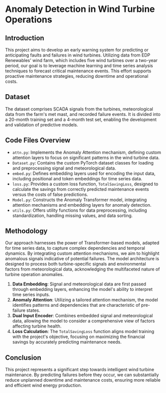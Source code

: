 # Anomaly Detection in Wind Turbine Operations

## Introduction

This project aims to develop an early warning system for predicting or anticipating faults and failures in wind turbines. Utilizing data from EDP Renewables' wind farm, which includes five wind turbines over a two-year period, our goal is to leverage machine learning and time series analysis techniques to forecast critical maintenance events. This effort supports proactive maintenance strategies, reducing downtime and operational costs.

## Dataset

The dataset comprises SCADA signals from the turbines, meteorological data from the farm's met mast, and recorded failure events. It is divided into a 20-month training set and a 4-month test set, enabling the development and validation of predictive models.

## Code Files Overview

- `attn.py`: Implements the Anomaly Attention mechanism, defining custom attention layers to focus on significant patterns in the wind turbine data.
- `Dataset.py`: Contains the custom PyTorch dataset classes for loading and preprocessing signal and meteorological data.
- `embed.py`: Defines embedding layers used for encoding the input data, including positional and token embeddings for time series data.
- `loss.py`: Provides a custom loss function, `TotalSavingLoss`, designed to calculate the savings from correctly predicted maintenance events versus the costs of false predictions.
- `Model.py`: Constructs the Anomaly Transformer model, integrating attention mechanisms and embedding layers for anomaly detection.
- `utils.py`: Offers utility functions for data preprocessing, including standardization, handling missing values, and data sorting.

## Methodology

Our approach harnesses the power of Transformer-based models, adapted for time series data, to capture complex dependencies and temporal dynamics. By integrating custom attention mechanisms, we aim to highlight anomalous signals indicative of potential failures. The model architecture is designed to process both turbine-specific signals and environmental factors from meteorological data, acknowledging the multifaceted nature of turbine operation anomalies.

1. **Data Embedding**: Signal and meteorological data are first passed through embedding layers, enhancing the model's ability to interpret time series inputs.
2. **Anomaly Attention**: Utilizing a tailored attention mechanism, the model identifies patterns and dependencies that are characteristic of pre-failure states.
3. **Dual Input Encoder**: Combines embedded signal and meteorological data, allowing the model to consider a comprehensive view of factors affecting turbine health.
4. **Loss Calculation**: The `TotalSavingLoss` function aligns model training with the project's objective, focusing on maximizing the financial savings by accurately predicting maintenance needs.

## Conclusion

This project represents a significant step towards intelligent wind turbine maintenance. By predicting failures before they occur, we can substantially reduce unplanned downtime and maintenance costs, ensuring more reliable and efficient wind energy production.

